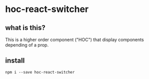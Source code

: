 # hoc-react-switcher

## what is this?
This is a higher order component ("HOC") that display components depending of a prop.

## install
`npm i --save hoc-react-switcher`
